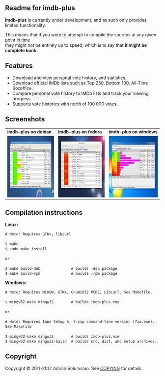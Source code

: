 ## Readme for imdb-plus

**imdb-plus** is currently under development, and as such only provides limited functionality.

This means that if you were to attempt to compile the sources at any given point in time <br />
they might not be entirely up to speed, which is to say that **it might be complete bunk**. <br />

## Features

* Download and view personal vote history, and statistics.
* Download official IMDb lists such as Top 250, Bottom 100, All-Time Boxoffice.
* Compare personal vote history to IMDb lists and track your viewing progress.
* Supports vote histories with north of 100 000 votes..

## Screenshots

<table>
 <tr>
  <td><b>imdb-plus on debian</b></td>
  <td><b>imdb-plus on fedora</b></td>
  <td><b>imdb-plus on windows</b></td>
 </tr>
 <tr>
  <td>
   <img width="260" height="200" 
    src="https://github.com/honeymustard/imdb-plus/raw/master/local/ss-debian.png" 
    alt="imdb-plus on debian"
   />
  </td>
  <td>
   <img width="260" height="200" 
    src="https://github.com/honeymustard/imdb-plus/raw/master/local/ss-fedora.png" 
    alt="imdb-plus on fedora"
   />
  </td>
  <td>
   <img width="260" height="200" 
    src="https://github.com/honeymustard/imdb-plus/raw/master/local/ss-windows.png" 
    alt="imdb-plus on windows"
   />
  </td>
 </tr>
</table>



## Compilation instructions

**Linux:**

    # Note: Requires GTK+, libcurl
    
    $ make
    $ sudo make install
    
    or
    
    $ make build-deb              # builds .deb package
    $ make build-rpm              # builds .rpm package
    
**Windows:**

    # Note: Requires MinGW, GTK+, GnuWin32 PCRE, Libcurl. See Makefile.
    
    $ mingw32-make mingw32        # builds imdb-plus.exe
    
    or 
    
    # Note: Requires Inno Setup 5, 7-zip command-line version (7za.exe). See Makefile
    
    $ mingw32-make mingw32        # builds imdb-plus.exe
    $ mingw32-make mingw32-build  # builds src, dist, and setup archives..

## Copyright

Copyright &copy; 2011-2012 Adrian Solumsmo. See [COPYING](https://github.com/honeymustard/imdb-plus/blob/master/COPYING) for details.

